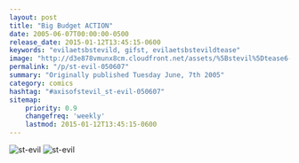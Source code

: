 ```yaml
---
layout: post
title: "Big Budget ACTION"
date: 2005-06-07T00:00:00-0500
release_date: 2015-01-12T13:45:15-0600
keywords: "evilaetsbstevild, gifst, evilaetsbstevildtease"
image: "http://d3e878vmunx8cm.cloudfront.net/assets/%5Bstevil%5Dtease6-6-05.gif"
permalink: "/p/st-evil-050607"
summary: "Originally published Tuesday June, 7th 2005"
category: comics
hashtag: "#axisofstevil_st-evil-050607"
sitemap:
    priority: 0.9
    changefreq: 'weekly'
    lastmod: 2015-01-12T13:45:15-0600
---
```


![st-evil](http://d3e878vmunx8cm.cloudfront.net/assets/%5Bstevil%5Dtease6-6-05.gif)
![st-evil](http://d3e878vmunx8cm.cloudfront.net/assets/%5Bstevil%5D6-6-05.gif)
